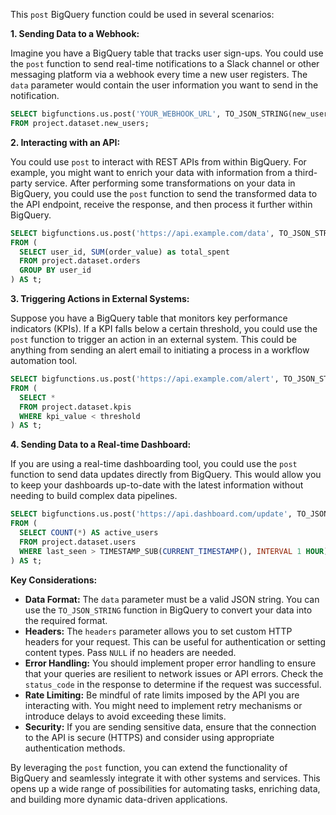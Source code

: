 This `post` BigQuery function could be used in several scenarios:

**1. Sending Data to a Webhook:**

Imagine you have a BigQuery table that tracks user sign-ups. You could use the `post` function to send real-time notifications to a Slack channel or other messaging platform via a webhook every time a new user registers.  The `data` parameter would contain the user information you want to send in the notification.

```sql
SELECT bigfunctions.us.post('YOUR_WEBHOOK_URL', TO_JSON_STRING(new_users), NULL)
FROM project.dataset.new_users;
```

**2. Interacting with an API:**

You could use `post` to interact with REST APIs from within BigQuery.  For example, you might want to enrich your data with information from a third-party service. After performing some transformations on your data in BigQuery, you could use the `post` function to send the transformed data to the API endpoint, receive the response, and then process it further within BigQuery.

```sql
SELECT bigfunctions.us.post('https://api.example.com/data', TO_JSON_STRING(t), NULL)
FROM (
  SELECT user_id, SUM(order_value) as total_spent
  FROM project.dataset.orders
  GROUP BY user_id
) AS t;
```

**3. Triggering Actions in External Systems:**

Suppose you have a BigQuery table that monitors key performance indicators (KPIs). If a KPI falls below a certain threshold, you could use the `post` function to trigger an action in an external system. This could be anything from sending an alert email to initiating a process in a workflow automation tool.

```sql
SELECT bigfunctions.us.post('https://api.example.com/alert', TO_JSON_STRING(t), NULL)
FROM (
  SELECT *
  FROM project.dataset.kpis
  WHERE kpi_value < threshold
) AS t;
```

**4. Sending Data to a Real-time Dashboard:**

If you are using a real-time dashboarding tool, you could use the `post` function to send data updates directly from BigQuery. This would allow you to keep your dashboards up-to-date with the latest information without needing to build complex data pipelines.

```sql
SELECT bigfunctions.us.post('https://api.dashboard.com/update', TO_JSON_STRING(t), NULL)
FROM (
  SELECT COUNT(*) AS active_users
  FROM project.dataset.users
  WHERE last_seen > TIMESTAMP_SUB(CURRENT_TIMESTAMP(), INTERVAL 1 HOUR)
) AS t;
```

**Key Considerations:**

* **Data Format:** The `data` parameter must be a valid JSON string. You can use the `TO_JSON_STRING` function in BigQuery to convert your data into the required format.
* **Headers:** The `headers` parameter allows you to set custom HTTP headers for your request. This can be useful for authentication or setting content types.  Pass `NULL` if no headers are needed.
* **Error Handling:** You should implement proper error handling to ensure that your queries are resilient to network issues or API errors. Check the `status_code` in the response to determine if the request was successful.
* **Rate Limiting:** Be mindful of rate limits imposed by the API you are interacting with. You might need to implement retry mechanisms or introduce delays to avoid exceeding these limits.
* **Security:** If you are sending sensitive data, ensure that the connection to the API is secure (HTTPS) and consider using appropriate authentication methods.


By leveraging the `post` function, you can extend the functionality of BigQuery and seamlessly integrate it with other systems and services. This opens up a wide range of possibilities for automating tasks, enriching data, and building more dynamic data-driven applications.
